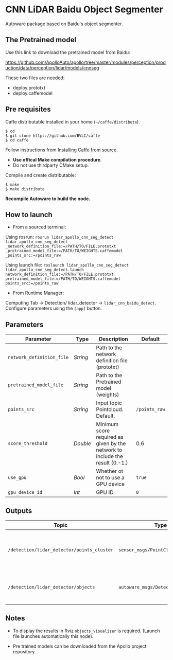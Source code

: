 # CNN LiDAR Baidu Object Segmenter

Autoware package based on Baidu's object segmenter.


## The Pretrained model
Use this link to download the pretrained model from Baidu:

https://github.com/ApolloAuto/apollo/tree/master/modules/perception/production/data/perception/lidar/models/cnnseg

These two files are needed:
* deploy.prototxt
* deploy.caffemodel

## Pre requisites

Caffe distributable installed in your home (`~/caffe/distribute`).

```
$ cd
$ git clone https://github.com/BVLC/caffe
$ cd caffe
```
Follow instructions from [Installing Caffe from source](http://caffe.berkeleyvision.org/installation.html).

* **Use offical Make compilation procedure**. 
* Do not use thirdparty CMake setup.

Compile and create distributable:
```
$ make
$ make distribute
```

**Recompile Autoware to build the node.**


## How to launch

* From a sourced terminal:

Using rosrun:
`rosrun lidar_apollo_cnn_seg_detect lidar_apollo_cnn_seg_detect _network_definition_file:=/PATH/TO/FILE.prototxt _pretrained_model_file:=/PATH/TO/WEIGHTS.caffemodel _points_src:=/points_raw`

Using launch file:
`roslaunch lidar_apollo_cnn_seg_detect lidar_apollo_cnn_seg_detect.launch network_definition_file:=/PATH/TO/FILE.prototxt pretrained_model_file:=/PATH/TO/WEIGHTS.caffemodel points_src:=/points_raw`

* From Runtime Manager:

Computing Tab -> Detection/ lidar_detector -> `lidar_cnn_baidu_detect`. Configure parameters using the `[app]` button.

## Parameters

|Parameter| Type| Description|Default|
----------|-----|--------|----|
|`network_definition_file`|*String*|Path to the network definition file (prototxt)||
|`pretrained_model_file`|*String* |Path to the Pretrained model (weights)||
|`points_src`|*String*|Input topic Pointcloud. Default.|`/points_raw`|
|`score_threshold`|*Double*|Minimum score required as given by the network to include the result (0.-1.)|0.6|
|`use_gpu`|*Bool*|Whether ot not to use a GPU device|`true`|
|`gpu_device_id`|*Int*|GPU ID|`0`|

## Outputs

|Topic|Type|Description|
|---|---|---|
|`/detection/lidar_detector/points_cluster`|`sensor_msgs/PointCloud2`|Colored PointCloud of the resulting detected objects|
|`/detection/lidar_detector/objects`|`autoware_msgs/DetectedObjetArray`|Array of Detected Objects in Autoware format|

## Notes

* To display the results in Rviz `objects_visualizer` is required.
(Launch file launches automatically this node).

* Pre trained models can be downloaded from the Apollo project repository.